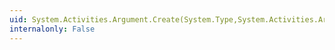 ```yaml
---
uid: System.Activities.Argument.Create(System.Type,System.Activities.ArgumentDirection)
internalonly: False
---
```


